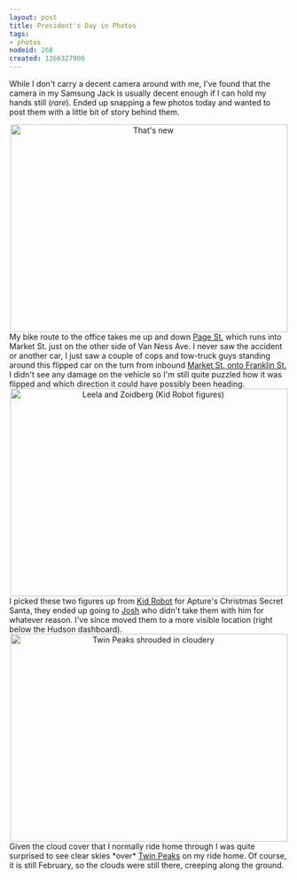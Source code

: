 ```yaml
--- 
layout: post
title: President's Day in Photos
tags: 
- photos
nodeid: 268
created: 1266327900
---
```

While I don't carry a decent camera around with me, I've found that the camera in my Samsung Jack is usually decent enough if I can hold my hands still (*rare*). Ended up snapping a few photos today and wanted to post them with a little bit of story behind them.

<center><a href="http://www.flickr.com/photos/agentdero/4360248548/" title="That's new by agentdero, on Flickr"><img src="http://farm5.static.flickr.com/4061/4360248548_3132b48543.jpg" width="500" height="375" alt="That's new" /></a></center>
My bike route to the office takes me up and down <a id="aptureLink_gl5mNnD6Dc" href="http://maps.google.com/maps?om=0&amp;iwloc=addr&amp;f=q&amp;ll=37.7722061%2C-122.4372057&amp;hl=en&amp;z=15&amp;ie=UTF8">Page St.</a> which runs into Market St. just on the other side of Van Ness Ave. I never saw the accident or another car, I just saw a couple of cops and tow-truck guys standing around this flipped car on the turn from inbound <a id="aptureLink_dfAkNoPcko" href="http://maps.google.com/maps?om=0&amp;iwloc=addr&amp;f=q&amp;ll=37.7901599%2C-122.4239789&amp;hl=en&amp;z=15&amp;ie=UTF8">Market St. onto Franklin St.</a> I didn't see any damage on the vehicle so I'm still quite puzzled how it was flipped and which direction it could have possibly been heading.

<center><a href="http://www.flickr.com/photos/agentdero/4360171203/" title="Leela and Zoidberg (Kid Robot figures) by agentdero, on Flickr"><img src="http://farm5.static.flickr.com/4002/4360171203_0557be9147.jpg" width="500" height="375" alt="Leela and Zoidberg (Kid Robot figures)" /></a></center>
I picked these two figures up from <a id="aptureLink_zbHNBxGVkx" href="http://en.wikipedia.org/wiki/Kidrobot">Kid Robot</a> for Apture's Christmas Secret Santa, they ended up going to <a id="aptureLink_EXSu8L56ok" href="http://twitter.com/jjstern">Josh</a> who didn't take them with him for whatever reason. I've since moved them to a more visible location (right below the Hudson dashboard).


<center><a href="http://www.flickr.com/photos/agentdero/4361451442/" title="Twin Peaks shrouded in cloudery by agentdero, on Flickr"><img src="http://farm5.static.flickr.com/4068/4361451442_5b0513a8bc.jpg" width="500" height="375" alt="Twin Peaks shrouded in cloudery" /></a></center>
Given the cloud cover that I normally ride home through I was quite surprised to see clear skies *over* <a id="aptureLink_DGc7D8CSsA" href="http://en.wikipedia.org/wiki/Twin%20Peaks%20%28San%20Francisco%2C%20California%29">Twin Peaks</a> on my ride home. Of course, it is still February, so the clouds were still there, creeping along the ground.
<!--break-->
